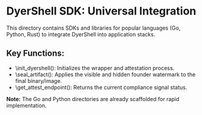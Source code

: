 # DyerShell SDK: Universal Integration
This directory contains SDKs and libraries for popular languages (Go, Python, Rust) to integrate DyerShell into application stacks.

## Key Functions:
- \init_dyershell()\: Initializes the wrapper and attestation process.
- \seal_artifact()\: Applies the visible and hidden founder watermark to the final binary/image.
- \get_attest_endpoint()\: Returns the current compliance signal status.

**Note:** The Go and Python directories are already scaffolded for rapid implementation.
